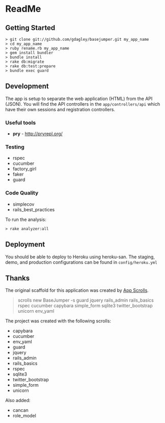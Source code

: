 # ReadMe

## Getting Started

    > git clone git://github.com/gdagley/basejumper.git my_app_name
    > cd my_app_name
    > ruby rename.rb my_app_name
    > gem install bundler
    > bundle install
    > rake db:migrate
    > rake db:test:prepare
    > bundle exec guard

## Development

The app is setup to separate the web application (HTML) from the API (JSON).  You will find the API controllers in the `app/controllers/api` which have their own sessions and registration controllers.

### Useful tools

* **pry** - <http://pryrepl.org/>

### Testing

* rspec
* cucumber
* factory_girl
* faker
* guard

### Code Quality

* simplecov
* rails_best_practices

To run the analysis:

    > rake analyzer:all

## Deployment

You should be able to deploy to Heroku using heroku-san.  The staging, demo, and production configurations can be found in `config/heroku.yml`

## Thanks

The original scaffold for this application was created by [App Scrolls](http://appscrolls.org).

> scrolls new BaseJumper -s guard jquery rails_admin rails_basics rspec cucumber capybara simple_form sqlite3 twitter_bootstrap unicorn env_yaml

The project was created with the following scrolls:

* capybara
* cucumber
* env_yaml
* guard
* jquery
* rails_admin
* rails_basics
* rspec
* sqlite3
* twitter_bootstrap
* simple_form
* unicorn

Also added:

* cancan
* role_model
